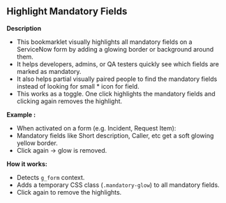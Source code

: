 ## Highlight Mandatory Fields

**Description**
- This bookmarklet visually highlights all mandatory fields on a ServiceNow form by adding a glowing border or background around them.
- It helps developers, admins, or QA testers quickly see which fields are marked as mandatory.
- It also helps partial visually paired people to find the mandatory fields instead of looking for small * icon for field.
- This works as a toggle. One click highlights the mandatory fields and clicking again removes the highlight.

**Example :**

- When activated on a form (e.g. Incident, Request Item):
- Mandatory fields like Short description, Caller, etc get a soft glowing yellow border.
- Click again → glow is removed.

**How it works:**  
- Detects `g_form` context.
- Adds a temporary CSS class (`.mandatory-glow`) to all mandatory fields.
- Click again to remove the highlights.



